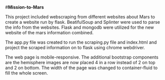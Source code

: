 #**Mission-to-Mars**

This project included webscraping from different websites about Mars to create a website run by flask. BeatifulSoup and Splinter were used to parse the info from the websites.  Flask and mongodb were utilized for the new website of the mars information combined.

The app.py file was created to run the scraping.py file and index.html and project the scraped information on to flask using chrome webdriver.

The web page is mobile-responsive.  The additional bootstrap components are the hemisphere images are now placed 4 in a row instead of 2 on top and 2 on bottom.  The width of the page was changed to container-fluid to fill the whole screen.
